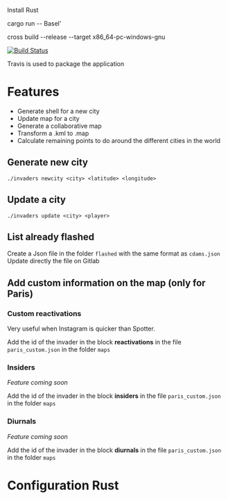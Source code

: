 Install Rust

cargo run -- Basel’


cross build --release --target x86_64-pc-windows-gnu

[![Build Status](https://travis-ci.com/dcuenot/spotter.svg?branch=master)](https://travis-ci.com/dcuenot/spotter)

Travis is used to package the application

# Features
* Generate shell for a new city
* Update map for a city
* Generate a collaborative map
* Transform a .kml to .map
* Calculate remaining points to do around the different cities in the world

## Generate new city
`./invaders newcity <city> <latitude> <longitude>`

## Update a city
`./invaders update <city> <player>`

## List already flashed
Create a Json file in the folder `flashed` with the same format as `cdams.json`
Update directly the file on Gitlab


## Add custom information on the map (only for Paris)
### Custom reactivations
Very useful when Instagram is quicker than Spotter.

Add the id of the invader in the block **reactivations** in the file `paris_custom.json` in the folder `maps`

### Insiders
_Feature coming soon_

Add the id of the invader in the block **insiders** in the file `paris_custom.json` in the folder `maps`

### Diurnals
_Feature coming soon_

Add the id of the invader in the block **diurnals** in the file `paris_custom.json` in the folder `maps`



# Configuration Rust